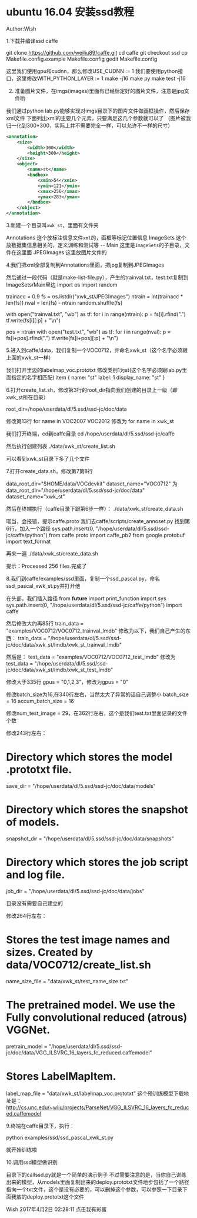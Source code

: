 # ubuntu 16.04 安装ssd教程

Author:Wish

1.下载并编译ssd caffe

git clone https://github.com/weiliu89/caffe.git
cd caffe
git checkout ssd
cp Makefile.config.example Makefile.config
gedit Makefile.config

这里我们使用gpu和cudnn，那么修改USE_CUDNN := 1
我们要使用python接口，这里修改WITH_PYTHON_LAYER := 1
make -j16
make py
make test -j16


2. 准备图片文件，在imgs(images)里面有已经标定好的图片文件，注意是jpg文件哟

我们通过python lab.py能够实现对imgs目录下的图片文件做画框操作，然后保存xml文件
下面列出xml的主要几个元素，只要满足这几个参数就可以了
（图片被我归一化到300*300，实际上并不需要完全一样，可以允许不一样的尺寸）
```xml
<annotation>
    <size>
        <width>300</width>
        <height>300</height>
    </size>
    <object>
        <name>st</name>
        <bndbox>
            <xmin>54</xmin>
            <ymin>121</ymin>
            <xmax>256</xmax>
            <ymax>283</ymax>
        </bndbox>
    </object>
</annotation>
```
3.新建一个目录叫`xwk_st`，里面有文件夹

Annotations         这个放标注信息文件`xml`的，画框等标记位置信息
ImageSets           这个放数据集信息相关的，定义训练和测试等
    -- Main         这里是`ImageSets`的子目录，文件在这里面
JPEGImages          这里放图片文件的

4.我们把xml全部复制到Annotations里面，把jpg复制到JPEGImages

然后通过一段代码（就是make-list-file.py），产生的trainval.txt，test.txt复制到ImageSets/Main里边
import os
import random

trainacc = 0.9
fs = os.listdir("xwk_st/JPEGImages")
ntrain = int(trainacc * len(fs))
nval = len(fs) - ntrain
random.shuffle(fs)

with open("trainval.txt", "wb") as tf:
    for i in range(ntrain):
        p = fs[i].rfind(".")
        tf.write(fs[i][:p] + "\n")

pos = ntrain
with open("test.txt", "wb") as tf:
    for i in range(nval):
        p = fs[i+pos].rfind(".")
        tf.write(fs[i+pos][:p] + "\n")

5.进入到caffe/data，我们复制一个VOC0712，并命名xwk_st（这个名字必须跟上面的xwk_st一样）

我们打开里边的labelmap_voc.prototxt
修改类别1为st(这个名字必须跟lab.py里面指定的名字相匹配)
item {
  name: "st"
  label: 1
  display_name: "st"
}

6.打开create_list.sh，修改第3行的root_dir指向我们创建的目录上一级（即xwk_st所在目录）

root_dir=/hope/userdata/dl/5.ssd/ssd-jc/doc/data

修改第13行
for name in VOC2007 VOC2012  修改为
for name in xwk_st

我们打开终端，cd到caffe目录
cd /hope/userdata/dl/5.ssd/ssd-jc/caffe

然后执行创建列表
./data/xwk_st/create_list.sh

可以看到xwk_st目录下多了几个文件

7.打开create_data.sh，修改第7第8行

data_root_dir="$HOME/data/VOCdevkit"
dataset_name="VOC0712"
为
data_root_dir="/hope/userdata/dl/5.ssd/ssd-jc/doc/data"
dataset_name="xwk_st"

然后在终端执行（caffe目录下跟第6步一样）：
./data/xwk_st/create_data.sh

哐当，会报错，提示caffe.proto
我们去caffe/scripts/create_annoset.py
找到第6行，加入一个路径
sys.path.insert(0, "/hope/userdata/dl/5.ssd/ssd-jc/caffe/python")
from caffe.proto import caffe_pb2
from google.protobuf import text_format

再来一遍
./data/xwk_st/create_data.sh

提示：Processed 256 files.完成了

8.我们到caffe/examples/ssd里面，复制一个ssd_pascal.py，命名ssd_pascal_xwk_st.py并打开他

在头部，我们插入路径
from __future__ import print_function
import sys
sys.path.insert(0, "/hope/userdata/dl/5.ssd/ssd-jc/caffe/python")
import caffe


然后修改大约再85行
train_data = "examples/VOC0712/VOC0712_trainval_lmdb"
修改为以下，我们自己产生的东西：
train_data = "/hope/userdata/dl/5.ssd/ssd-jc/doc/data/xwk_st/lmdb/xwk_st_trainval_lmdb"

然后是：
test_data = "examples/VOC0712/VOC0712_test_lmdb"
修改为
test_data = "/hope/userdata/dl/5.ssd/ssd-jc/doc/data/xwk_st/lmdb/xwk_st_test_lmdb"

修改大于335行
gpus = "0,1,2,3"，修改为gpus = "0"

修改batch_size为16,在340行左右，当然太大了异常的话自己调整小
batch_size = 16
accum_batch_size = 16

修改num_test_image = 29，在362行左右，这个是我们test.txt里面记录的文件个数

修改243行左右：
# Directory which stores the model .prototxt file.
save_dir = "/hope/userdata/dl/5.ssd/ssd-jc/doc/data/models"
# Directory which stores the snapshot of models.
snapshot_dir = "/hope/userdata/dl/5.ssd/ssd-jc/doc/data/snapshots"
# Directory which stores the job script and log file.
job_dir = "/hope/userdata/dl/5.ssd/ssd-jc/doc/data/jobs"

目录没有需要自己建立的

修改264行左右：
# Stores the test image names and sizes. Created by data/VOC0712/create_list.sh
name_size_file = "data/xwk_st/test_name_size.txt"
# The pretrained model. We use the Fully convolutional reduced (atrous) VGGNet.
pretrain_model = "/hope/userdata/dl/5.ssd/ssd-jc/doc/data/VGG_ILSVRC_16_layers_fc_reduced.caffemodel"
# Stores LabelMapItem.
label_map_file = "data/xwk_st/labelmap_voc.prototxt"
这个预训练模型下载地址是：http://cs.unc.edu/~wliu/projects/ParseNet/VGG_ILSVRC_16_layers_fc_reduced.caffemodel


9.终端在caffe目录下，执行：

python examples/ssd/ssd_pascal_xwk_st.py

就开始训练啦

10.调用ssd模型做识别

目录下的callssd.py就是一个简单的演示例子
不过需要注意的是，当你自己训练出来的模型，从models里面复制出来的deploy.prototxt文件地步包括了一个路径指向一个txt文件，这个是没有必要的，可以删掉这个参数，可以参照一下目录下面我放的deploy.prototxt这个文件


Wish 2017年4月2日 02:28:11
点击我有彩蛋